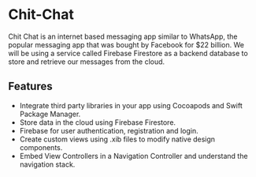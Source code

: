 # Chit-Chat

Chit Chat is an internet based messaging app similar to WhatsApp, the popular messaging app that was bought by Facebook for $22 billion. We will be using a service called Firebase Firestore as a backend database to store and retrieve our messages from the cloud. 

## Features

* Integrate third party libraries in your app using Cocoapods and Swift Package Manager.
* Store data in the cloud using Firebase Firestore.
* Firebase for user authentication, registration and login.
* Create custom views using .xib files to modify native design components.
* Embed View Controllers in a Navigation Controller and understand the navigation stack.
